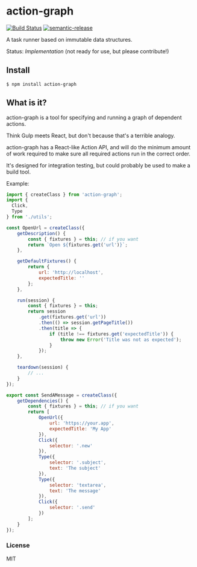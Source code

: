 # action-graph

[![Build Status](https://travis-ci.org/phuu/integrator.svg?branch=master)](https://travis-ci.org/phuu/action-graph)
[![semantic-release](https://img.shields.io/badge/%20%20%F0%9F%93%A6%F0%9F%9A%80-semantic--release-e10079.svg)](https://github.com/semantic-release/semantic-release)

A task runner based on immutable data structures.

Status: *Implementation* (not ready for use, but please contribute!)

## Install

```
$ npm install action-graph
```

## What is it?

action-graph is a tool for specifying and running a graph of dependent actions.

Think Gulp meets React, but don't because that's a terrible analogy.

action-graph has a React-like Action API, and will do the minimum amount of work required to make sure all required actions run in the correct order.

It's designed for integration testing, but could probably be used to make a build tool.

Example:

```js
import { createClass } from 'action-graph';
import {
  Click,
  Type
} from './utils';

const OpenUrl = createClass({
    getDescription() {
        const { fixtures } = this; // if you want
        return `Open ${fixtures.get('url')}`;
    },

    getDefaultFixtures() {
        return {
            url: 'http://localhost',
            expectedTitle: ''
        };
    },

    run(session) {
        const { fixtures } = this;
        return session
            .get(fixtures.get('url'))
            .then(() => session.getPageTitle())
            .then(title => {
                if (title !== fixtures.get('expectedTitle')) {
                    throw new Error('Title was not as expected');
                }
            });
    },

    teardown(session) {
        // ...
    }
});

export const SendAMessage = createClass({
    getDependencies() {
        const { fixtures } = this; // if you want
        return [
            OpenUrl({
                url: 'https://your.app',
                expectedTitle: 'My App'
            }),
            Click({
                selector: '.new'
            }),
            Type({
                selector: '.subject',
                text: 'The subject'
            }),
            Type({
                selector: 'textarea',
                text: 'The message'
            }),
            Click({
                selector: '.send'
            })
        ];
    }
});
```

### License

MIT

[change-detector]: http://googletesting.blogspot.co.uk/2015/01/testing-on-toilet-change-detector-tests.html
[node]: https://nodejs.org/
[npm]: https://www.npmjs.com/
[todomvc-actions]: https://github.com/phuu/todomvc/blob/integrator/tests/integrator/actions.js
[new-issue]: https://github.com/phuu/integrator/issues/new

